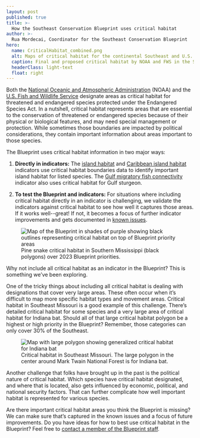 ```yaml
---
layout: post
published: true
title: >-
  How the Southeast Conservation Blueprint uses critical habitat
author: >-
  Rua Mordecai, Coordinator for the Southeast Conservation Blueprint
hero:
  name: CriticalHabitat_combined.png
  alt: Maps of critical habitat for the continental Southeast and U.S. Caribbean showing numerous colorful polygons and lines covering much of the geography
  caption: Final and proposed critical habitat by NOAA and FWS in the SECAS geography.
  headerClass: light-text
  float: right
---
```

Both the [National Oceanic and Atmospheric Administration](https://www.fisheries.noaa.gov/national/endangered-species-conservation/critical-habitat) (NOAA) and the [U.S. Fish and Wildlife Service](https://www.fws.gov/sites/default/files/documents/critical-habitat-fact-sheet.pdf) designate areas as critical habitat for threatened and endangered species protected under the Endangered Species Act. In a nutshell, critical habitat represents areas that are essential to the conservation of threatened or endangered species because of their physical or biological features, and may need special management or protection. While sometimes those boundaries are impacted by political considerations, they contain important information about areas important to those species.  
 
The Blueprint uses critical habitat information in two major ways: <!--more-->

1) **Directly in indicators:** The [island habitat](https://secas-fws.hub.arcgis.com/maps/fws::island-habitat-southeast-blueprint-indicator-2023/explore) and [Caribbean island habitat](https://secas-fws.hub.arcgis.com/maps/fws::caribbean-island-habitat-southeast-blueprint-indicator-2023/about) indicators use critical habitat boundaries data to identify important island habitat for listed species. The [Gulf migratory fish connectivity](https://secas-fws.hub.arcgis.com/maps/fws::gulf-migratory-fish-connectivity-southeast-blueprint-indicator-2023/about) indicator also uses critical habitat for Gulf sturgeon.

2) **To test the Blueprint and indicators:** For situations where including critical habitat directly in an indicator is challenging, we validate the indicators against critical habitat to see how well it captures those areas. If it works well--great! If not, it becomes a focus of further indicator improvements and gets documented in [known issues](https://secassoutheast.org/blueprint-known-issues).

<figure>
  <img src="http://secassoutheast.org/images/CriticalHabitat3.png" alt="Map of the Blueprint in shades of purple showing black outlines representing critical habitat on top of Blueprint priority areas"/>
  <figcaption>Pine snake critical habitat in Southern Mississippi (black polygons) over 2023 Blueprint priorities.</figcaption>
</figure>  
 
Why not include all critical habitat as an indicator in the Blueprint? This is something we’ve been exploring.  

One of the tricky things about including all critical habitat is dealing with designations that cover very large areas. These often occur when it’s difficult to map more specific habitat types and movement areas. Critical habitat in Southeast Missouri is a good example of this challenge. There’s detailed critical habitat for some species and a very large area of critical habitat for Indiana bat. Should all of that large critical habitat polygon be a highest or high priority in the Blueprint? Remember, those categories can only cover 30% of the Southeast. 

<figure>
  <img src="http://secassoutheast.org/images/CriticalHabitat4.png" alt="Map with large polygon showing generalized critical habitat for Indiana bat"/>
  <figcaption>Critical habitat in Southeast Missouri. The large polygon in the center around Mark Twain National Forest is for Indiana bat.</figcaption>
</figure>

Another challenge that folks have brought up in the past is the political nature of critical habitat. Which species have critical habitat designated, and where that is located, also gets influenced by economic, political, and national security factors. That can further complicate how well important habitat is represented for various species.  

Are there important critical habitat areas you think the Blueprint is missing? We can make sure that’s captured in the known issues and a focus of future improvements. Do you have ideas for how to best use critical habitat in the Blueprint? Feel free to [contact a member of the Blueprint staff](https://secassoutheast.org/staff). 
